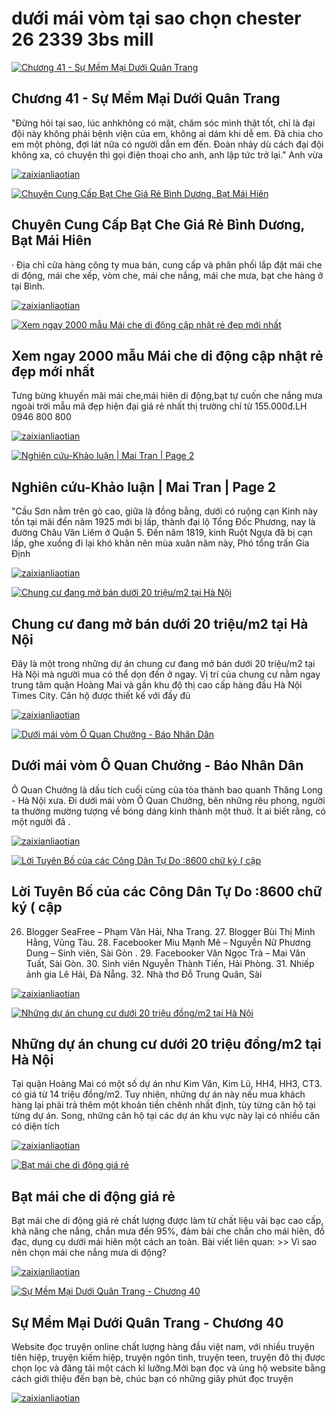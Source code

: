# dưới mái vòm tại sao chọn chester 26 2339 3bs mill
<a href="https://mnn.zoosnet.net/LR/Chatpre.aspx?id=MNN94995150&p=https://topgrinding.com/" target="_blank">![Chương 41 - Sự Mềm Mại Dưới Quân Trang](https://github.com/technlg/images/blob/main/35.jpg)</a>
## Chương 41 - Sự Mềm Mại Dưới Quân Trang
"Đừng hỏi tại sao, lúc anhkhông có mặt, chăm sóc mình thật tốt, chỉ là đại đội này không phải bệnh viện của em, không ai dám khi dễ em. Đã chia cho em một phòng, đợi lát nữa có người dẫn em đến. Đoàn nhảy dù cách đại đội không xa, có chuyện thì gọi điện thoại cho anh, anh lập tức trở lại." Anh vừa 
<a href="https://mnn.zoosnet.net/LR/Chatpre.aspx?id=MNN94995150&p=https://topgrinding.com/" target="_blank"><img src="https://github.com/technlg/images/raw/main/chat11.jpg" alt="zaixianliaotian"/></a><a href="//whatsapp.shibangsoft.com/WhatsApp.php" ><img src="https://github.com/technlg/images/raw/main/chat11.png" alt=""></a>
<a href="https://mnn.zoosnet.net/LR/Chatpre.aspx?id=MNN94995150&p=https://topgrinding.com/" target="_blank">![Chuyên Cung Cấp Bạt Che Giá Rẻ Bình Dương, Bạt Mái Hiên ](https://github.com/technlg/images/blob/main/35.jpg)</a>
## Chuyên Cung Cấp Bạt Che Giá Rẻ Bình Dương, Bạt Mái Hiên 
· Địa chỉ cửa hàng công ty mua bán, cung cấp và phân phối lắp đặt mái che di động, mái che xếp, vòm che, mái che nắng, mái che mưa, bạt che hàng ở tại Bình.
<a href="https://mnn.zoosnet.net/LR/Chatpre.aspx?id=MNN94995150&p=https://topgrinding.com/" target="_blank"><img src="https://github.com/technlg/images/raw/main/chat11.jpg" alt="zaixianliaotian"/></a><a href="//whatsapp.shibangsoft.com/WhatsApp.php" ><img src="https://github.com/technlg/images/raw/main/chat11.png" alt=""></a>
<a href="https://mnn.zoosnet.net/LR/Chatpre.aspx?id=MNN94995150&p=https://topgrinding.com/" target="_blank">![Xem ngay 2000 mẫu Mái che di động cập nhật rẻ đẹp mới nhất ](https://github.com/technlg/images/blob/main/55.jpg)</a>
## Xem ngay 2000 mẫu Mái che di động cập nhật rẻ đẹp mới nhất 
Tưng bừng khuyến mãi mái che,mái hiên di động,bạt tự cuốn che nắng mưa ngoài trời mẫu mã đẹp hiện đại giá rẻ nhất thị trường chỉ từ 155.000đ.LH 0946 800 800
<a href="https://mnn.zoosnet.net/LR/Chatpre.aspx?id=MNN94995150&p=https://topgrinding.com/" target="_blank"><img src="https://github.com/technlg/images/raw/main/chat11.jpg" alt="zaixianliaotian"/></a><a href="//whatsapp.shibangsoft.com/WhatsApp.php" ><img src="https://github.com/technlg/images/raw/main/chat11.png" alt=""></a>
<a href="https://mnn.zoosnet.net/LR/Chatpre.aspx?id=MNN94995150&p=https://topgrinding.com/" target="_blank">![Nghiên cứu-Khảo luận | Mai Tran | Page 2](https://github.com/technlg/images/blob/main/16.jpg)</a>
## Nghiên cứu-Khảo luận | Mai Tran | Page 2
"Cầu Sơn nằm trên gò cao, giữa là đồng bằng, dưới có ruộng cạn  Kinh này tồn tại mãi đến năm 1925 mới bị lấp, thành đại lộ Tổng Đốc Phương, nay là đường Châu Văn Liêm ở Quận 5. Đến năm 1819, kinh Ruột Ngựa đã bị cạn lấp, ghe xuồng đi lại khó khăn nên mùa xuân năm này, Phó tổng trấn Gia Định
<a href="https://mnn.zoosnet.net/LR/Chatpre.aspx?id=MNN94995150&p=https://topgrinding.com/" target="_blank"><img src="https://github.com/technlg/images/raw/main/chat11.jpg" alt="zaixianliaotian"/></a><a href="//whatsapp.shibangsoft.com/WhatsApp.php" ><img src="https://github.com/technlg/images/raw/main/chat11.png" alt=""></a>
<a href="https://mnn.zoosnet.net/LR/Chatpre.aspx?id=MNN94995150&p=https://topgrinding.com/" target="_blank">![Chung cư đang mở bán dưới 20 triệu/m2 tại Hà Nội](https://github.com/technlg/images/blob/main/16.jpg)</a>
## Chung cư đang mở bán dưới 20 triệu/m2 tại Hà Nội
Đây là một trong những dự án chung cư đang mở bán dưới 20 triệu/m2 tại Hà Nội mà người mua có thể dọn đến ở ngay. Vị trí của chung cư nằm ngay trung tâm quận Hoàng Mai và gần khu độ thị cao cấp hàng đầu Hà Nội Times City. Căn hộ được thiết kế với đầy đủ 
<a href="https://mnn.zoosnet.net/LR/Chatpre.aspx?id=MNN94995150&p=https://topgrinding.com/" target="_blank"><img src="https://github.com/technlg/images/raw/main/chat11.jpg" alt="zaixianliaotian"/></a><a href="//whatsapp.shibangsoft.com/WhatsApp.php" ><img src="https://github.com/technlg/images/raw/main/chat11.png" alt=""></a>
<a href="https://mnn.zoosnet.net/LR/Chatpre.aspx?id=MNN94995150&p=https://topgrinding.com/" target="_blank">![Dưới mái vòm Ô Quan Chưởng - Báo Nhân Dân](https://github.com/technlg/images/blob/main/26.jpg)</a>
## Dưới mái vòm Ô Quan Chưởng - Báo Nhân Dân
Ô Quan Chưởng là dấu tích cuối cùng của tòa thành bao quanh Thăng Long - Hà Nội xưa. Ði dưới mái vòm Ô Quan Chưởng, bên những rêu phong, người ta thường mường tượng về bóng dáng kinh thành một thuở. Ít ai biết rằng, có một người đã .
<a href="https://mnn.zoosnet.net/LR/Chatpre.aspx?id=MNN94995150&p=https://topgrinding.com/" target="_blank"><img src="https://github.com/technlg/images/raw/main/chat11.jpg" alt="zaixianliaotian"/></a><a href="//whatsapp.shibangsoft.com/WhatsApp.php" ><img src="https://github.com/technlg/images/raw/main/chat11.png" alt=""></a>
<a href="https://mnn.zoosnet.net/LR/Chatpre.aspx?id=MNN94995150&p=https://topgrinding.com/" target="_blank">![Lời Tuyên Bố của các Công Dân Tự Do :8600 chữ ký ( cập ](https://github.com/technlg/images/blob/main/13.jpg)</a>
## Lời Tuyên Bố của các Công Dân Tự Do :8600 chữ ký ( cập 
26. Blogger SeaFree – Phạm Văn Hải, Nha Trang. 27. Blogger Bùi Thị Minh Hằng, Vũng Tàu. 28. Facebooker Miu Mạnh Mẽ – Nguyễn Nữ Phương Dung – Sinh viên, Sài Gòn . 29. Facebooker Văn Ngọc Trà – Mai Văn Tuất, Sài Gòn. 30. Sinh viên Nguyễn Thành Tiến, Hải Phòng. 31. Nhiếp ảnh gia Lê Hải, Đà Nẵng. 32. Nhà thơ Đỗ Trung Quân, Sài 
<a href="https://mnn.zoosnet.net/LR/Chatpre.aspx?id=MNN94995150&p=https://topgrinding.com/" target="_blank"><img src="https://github.com/technlg/images/raw/main/chat11.jpg" alt="zaixianliaotian"/></a><a href="//whatsapp.shibangsoft.com/WhatsApp.php" ><img src="https://github.com/technlg/images/raw/main/chat11.png" alt=""></a>
<a href="https://mnn.zoosnet.net/LR/Chatpre.aspx?id=MNN94995150&p=https://topgrinding.com/" target="_blank">![Những dự án chung cư dưới 20 triệu đồng/m2 tại Hà Nội](https://github.com/technlg/images/blob/main/25.jpg)</a>
## Những dự án chung cư dưới 20 triệu đồng/m2 tại Hà Nội
Tại quận Hoàng Mai có một số dự án như Kim Văn, Kim Lũ, HH4, HH3, CT3. có giá từ 14 triệu đồng/m2. Tuy nhiên, những dự án này nếu mua khách hàng lại phải trả thêm một khoản tiền chênh nhất định, tùy từng căn hộ tại từng dự án. Song, những căn hộ tại các dự án khu vực này lại có nhiều căn có diện tích 
<a href="https://mnn.zoosnet.net/LR/Chatpre.aspx?id=MNN94995150&p=https://topgrinding.com/" target="_blank"><img src="https://github.com/technlg/images/raw/main/chat11.jpg" alt="zaixianliaotian"/></a><a href="//whatsapp.shibangsoft.com/WhatsApp.php" ><img src="https://github.com/technlg/images/raw/main/chat11.png" alt=""></a>
<a href="https://mnn.zoosnet.net/LR/Chatpre.aspx?id=MNN94995150&p=https://topgrinding.com/" target="_blank">![Bạt mái che di động giá rẻ](https://github.com/technlg/images/blob/main/52.jpg)</a>
## Bạt mái che di động giá rẻ
Bạt mái che di động giá rẻ chất lượng được làm từ chất liệu vải bạc cao cấp, khả năng che nắng, chắn mưa đến 95%, đảm bải che chắn cho mái hiên, đồ đạc, dụng cụ dưới mái hiên một cách an toàn. Bài viết liên quan: >> Vì sao nên chọn mái che nắng mưa di động?
<a href="https://mnn.zoosnet.net/LR/Chatpre.aspx?id=MNN94995150&p=https://topgrinding.com/" target="_blank"><img src="https://github.com/technlg/images/raw/main/chat11.jpg" alt="zaixianliaotian"/></a><a href="//whatsapp.shibangsoft.com/WhatsApp.php" ><img src="https://github.com/technlg/images/raw/main/chat11.png" alt=""></a>
<a href="https://mnn.zoosnet.net/LR/Chatpre.aspx?id=MNN94995150&p=https://topgrinding.com/" target="_blank">![Sự Mềm Mại Dưới Quân Trang - Chương 40](https://github.com/technlg/images/blob/main/40.jpg)</a>
## Sự Mềm Mại Dưới Quân Trang - Chương 40
Website đọc truyện online chất lượng hàng đầu việt nam, với nhiều truyện tiên hiệp, truyện kiếm hiệp, truyện ngôn tình, truyện teen, truyện đô thị được chọn lọc và đăng tải một cách kĩ lưỡng.Mời bạn đọc và ủng hộ website bằng cách giới thiệu đến bạn bè, chúc bạn có những giây phút đọc truyện 
<a href="https://mnn.zoosnet.net/LR/Chatpre.aspx?id=MNN94995150&p=https://topgrinding.com/" target="_blank"><img src="https://github.com/technlg/images/raw/main/chat11.jpg" alt="zaixianliaotian"/></a><a href="//whatsapp.shibangsoft.com/WhatsApp.php" ><img src="https://github.com/technlg/images/raw/main/chat11.png" alt=""></a>
